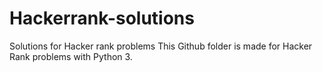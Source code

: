 # Hackerrank-solutions
Solutions for Hacker rank problems
This Github folder is made for Hacker Rank problems with Python 3. 
